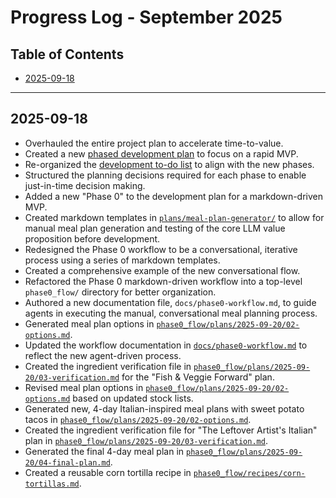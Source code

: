 # Progress Log - September 2025

## Table of Contents
- [2025-09-18](#2025-09-18)

---

## 2025-09-18
- Overhauled the entire project plan to accelerate time-to-value.
- Created a new [phased development plan](../../plans/project-phases.md) to focus on a rapid MVP.
- Re-organized the [development to-do list](../../plans/development-todo.md) to align with the new phases.
- Structured the planning decisions required for each phase to enable just-in-time decision making.
- Added a new "Phase 0" to the development plan for a markdown-driven MVP.
- Created markdown templates in [`plans/meal-plan-generator/`](../../plans/meal-plan-generator/) to allow for manual meal plan generation and testing of the core LLM value proposition before development.
- Redesigned the Phase 0 workflow to be a conversational, iterative process using a series of markdown templates.
- Created a comprehensive example of the new conversational flow.
- Refactored the Phase 0 markdown-driven workflow into a top-level `phase0_flow/` directory for better organization.
- Authored a new documentation file, `docs/phase0-workflow.md`, to guide agents in executing the manual, conversational meal planning process.
- Generated meal plan options in [`phase0_flow/plans/2025-09-20/02-options.md`](phase0_flow/plans/2025-09-20/02-options.md).
- Updated the workflow documentation in [`docs/phase0-workflow.md`](docs/phase0-workflow.md) to reflect the new agent-driven process.
- Created the ingredient verification file in [`phase0_flow/plans/2025-09-20/03-verification.md`](phase0_flow/plans/2025-09-20/03-verification.md) for the "Fish &amp; Veggie Forward" plan.
- Revised meal plan options in [`phase0_flow/plans/2025-09-20/02-options.md`](phase0_flow/plans/2025-09-20/02-options.md) based on updated stock lists.
- Generated new, 4-day Italian-inspired meal plans with sweet potato tacos in [`phase0_flow/plans/2025-09-20/02-options.md`](phase0_flow/plans/2025-09-20/02-options.md).
- Created the ingredient verification file for "The Leftover Artist's Italian" plan in [`phase0_flow/plans/2025-09-20/03-verification.md`](phase0_flow/plans/2025-09-20/03-verification.md).
- Generated the final 4-day meal plan in [`phase0_flow/plans/2025-09-20/04-final-plan.md`](phase0_flow/plans/2025-09-20/04-final-plan.md).
- Created a reusable corn tortilla recipe in [`phase0_flow/recipes/corn-tortillas.md`](phase0_flow/recipes/corn-tortillas.md).

